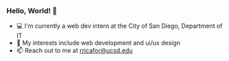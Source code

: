 ### Hello, World! 👋

- 💻 I'm currently a web dev intern at the City of San Diego, Department of IT
- 💬 My interests include web development and ui/ux design
- 📫 Reach out to me at rricafor@ucsd.edu

<!--
**rappelrx/rappelrx** is a ✨ _special_ ✨ repository because its `README.md` (this file) appears on your GitHub profile.

Here are some ideas to get you started:

- 🔭 I’m currently working on ...
- 🌱 I’m currently learning ...
- 👯 I’m looking to collaborate on ...
- 🤔 I’m looking for help with ...
- 💬 Ask me about ...
- 📫 How to reach me: ...
- 😄 Pronouns: ...
- ⚡ Fun fact: ...
-->
